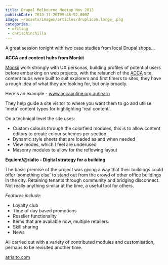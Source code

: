 ```yaml
---
title: Drupal Melbourne Meetup Nov 2013
publishDate: 2013-11-20T09:46:52.000Z
image: ~/assets/images/articles/druplicon.large_.png
categories:
 - writing
 - chrischinchilla
---
```


A great session tonight with two case studies from local Drupal shops...

**ACCA and content hubs from Monkii**

<a href="https://www.monkii.com.au" target="_blank">Monkii</a> work strongly with UX personas, building profiles of potential users before embarking on web projects, with the relaunch of the <a href="https://www.accaonline.org.au/" target="_blank">ACCA</a> site, content hubs were built to suit explorers and first timers to sites,  they have a rough idea of what they are looking for, but only broadly.

Here's an example - <a href="https://www.accaonline.org.au/learn" target="_blank"> www.accaonline.org.au/learn</a>

They help guide a site visitor to where you want them to go and utilise 'meta' content types for highlighting 'real content'.

On a technical level the site uses:<ul><li>Custom colours through the colorfield modules, this is to allow content editors to create colour schemes per section.</li><li>Dynamic style sheets that are loaded as and when needed</li><li>View modes, which I feel are underused</li><li>Masonry modules to allow for the reflowing layout</li></ul>

**Equiem/@rialto - Digital strategy for a building**

The basic premise of the project was giving a way that their buildings could offer 'something else' to stand out from the crowd of other office buildings in the city. Retaining tenants through community and bridging disconnect. Not really anything similar at the time, a useful tool for others.

_Features include:_
<ul><li>Loyalty club</li><li>Time of day based promotions</li><li>Reseller functionality</li><li>Items that are available now, multiple retailers.</li><li>Skill sharing</li><li>News</li></ul>

All carried out with a variety of contributed modules and customisation, perhaps to be revisited another time.

<a href="https://atrialto.com/" target="_blank">atrialto.com</a>
